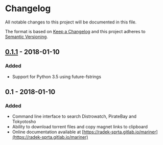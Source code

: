 # Changelog

All notable changes to this project will be documented in this file.

The format is based on [Keep a Changelog](http://keepachangelog.com/en/1.0.0/)
and this project adheres to [Semantic Versioning](http://semver.org/spec/v2.0.0.html).

## [0.1.1] - 2018-01-10
### Added
- Support for Python 3.5 using future-fstrings

## 0.1 - 2018-01-10
### Added
- Command line interface to search Distrowatch, PirateBay and Tokyotosho
- Ability to download torrent files and copy magnet links to clipboard
- Online documentation available at [https://radek-sprta.gitlab.io/mariner](https://radek-sprta.gitlab.io/mariner)

[0.1.1]: https://gitlab.com/radek-sprta/mariner/compare/v0.1.0...v0.1.1
